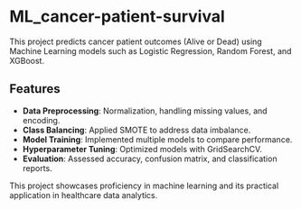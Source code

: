 # ML_cancer-patient-survival

This project predicts cancer patient outcomes (Alive or Dead) using Machine Learning models such as Logistic Regression, Random Forest, and XGBoost. 

## Features
- **Data Preprocessing**: Normalization, handling missing values, and encoding.
- **Class Balancing**: Applied SMOTE to address data imbalance.
- **Model Training**: Implemented multiple models to compare performance.
- **Hyperparameter Tuning**: Optimized models with GridSearchCV.
- **Evaluation**: Assessed accuracy, confusion matrix, and classification reports.

This project showcases proficiency in machine learning and its practical application in healthcare data analytics.
